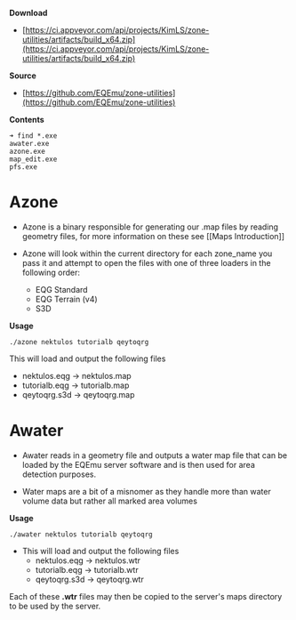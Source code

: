 **Download**
* [https://ci.appveyor.com/api/projects/KimLS/zone-utilities/artifacts/build_x64.zip](https://ci.appveyor.com/api/projects/KimLS/zone-utilities/artifacts/build_x64.zip)

**Source** 
* [https://github.com/EQEmu/zone-utilities](https://github.com/EQEmu/zone-utilities)

**Contents**
```
➜ find *.exe
awater.exe
azone.exe
map_edit.exe
pfs.exe
```
# Azone

* Azone is a binary responsible for generating our .map files by reading geometry files, for more information on these see [[Maps Introduction]]

* Azone will look within the current directory for each zone_name you pass it and attempt to open the files with one of three loaders in the following order:
  * EQG Standard
  * EQG Terrain (v4)
  * S3D

**Usage**

```
./azone nektulos tutorialb qeytoqrg
```

This will load and output the following files

* nektulos.eqg -> nektulos.map
* tutorialb.eqg -> tutorialb.map
* qeytoqrg.s3d -> qeytoqrg.map

# Awater

* Awater reads in a geometry file and outputs a water map file that can be loaded by the EQEmu server software and is then used for area detection purposes.

* Water maps are a bit of a misnomer as they handle more than water volume data but rather all marked area volumes

**Usage**

```
./awater nektulos tutorialb qeytoqrg
```

* This will load and output the following files
  * nektulos.eqg -> nektulos.wtr
  * tutorialb.eqg -> tutorialb.wtr
  * qeytoqrg.s3d -> qeytoqrg.wtr

Each of these **.wtr** files may then be copied to the server's maps directory to be used by the server.
